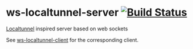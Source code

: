 # ws-localtunnel-server [![Build Status](https://travis-ci.org/mlenkeit/ws-localtunnel-server.svg?branch=master)](https://travis-ci.org/mlenkeit/ws-localtunnel-server)

[Localtunnel](https://github.com/localtunnel/localtunnel) inspired server based on web sockets

See [ws-localtunnel-client](https://github.com/mlenkeit/ws-localtunnel-client) for the corresponding client.
